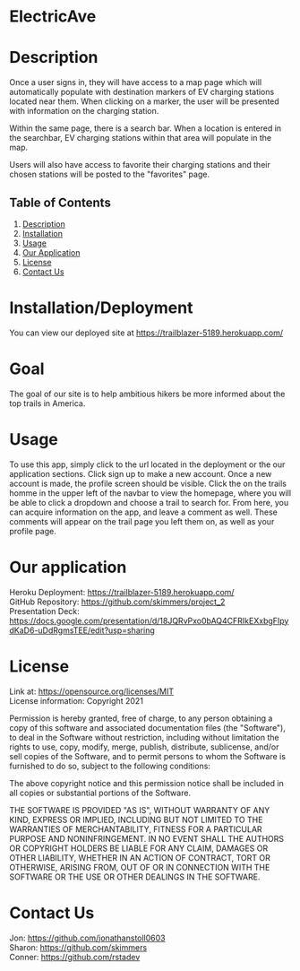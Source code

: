 # ElectricAve

# Description

Once a user signs in, they will have access to a map page which will automatically populate with destination markers of EV charging stations located near them. When clicking on a marker, the user will be presented with information on the charging station. 

Within the same page, there is a search bar. When a location is entered in the searchbar, EV charging stations within that area will populate in the map.

Users will also have access to favorite their charging stations and their chosen stations will be posted to the "favorites" page. 

  ## Table of Contents
  1. [Description](#description)
  2. [Installation](#installation/deployment)
  3. [Usage](#usage)
  4. [Our&#32;Application](#our&#32;application)
  5. [License](#license)
  6. [Contact&#32;Us](#contact&#32;us)


# Installation/Deployment

You can view our deployed site at https://trailblazer-5189.herokuapp.com/

# Goal

The goal of our site is to help ambitious hikers be more informed about the top trails in America. 


# Usage
To use this app, simply click to the url located in the deployment or the our application sections. Click sign up to make a new account. Once a new account is made, the profile screen should be visible. Click the on the trails homme in the upper left of the navbar to view the homepage, where you will be able to click a dropdown and choose a trail to search for. From here, you can acquire information on the app, and leave a comment as well. These comments will appear on the trail page you left them on, as well as your profile page.

# Our application

Heroku Deployment: https://trailblazer-5189.herokuapp.com/
<br>
GitHub Repository: https://github.com/skimmers/project_2
<br>
Presentation Deck: https://docs.google.com/presentation/d/18JQRvPxo0bAQ4CFRIkEXxbgFIpydKaD6-uDdRgmsTEE/edit?usp=sharing



# License
Link at: https://opensource.org/licenses/MIT
<br>
License information: Copyright 2021 

  Permission is hereby granted, free of charge, to any person obtaining a copy of this software and associated documentation files (the "Software"), to deal in the Software without restriction, including without limitation the rights to use, copy, modify, merge, publish, distribute, sublicense, and/or sell copies of the Software, and to permit persons to whom the Software is furnished to do so, subject to the following conditions:
    
  The above copyright notice and this permission notice shall be included in all copies or substantial portions of the Software.
    
  THE SOFTWARE IS PROVIDED "AS IS", WITHOUT WARRANTY OF ANY KIND, EXPRESS OR IMPLIED, INCLUDING BUT NOT LIMITED TO THE WARRANTIES OF MERCHANTABILITY, FITNESS FOR A PARTICULAR PURPOSE AND NONINFRINGEMENT. IN NO EVENT SHALL THE AUTHORS OR COPYRIGHT HOLDERS BE LIABLE FOR ANY CLAIM, DAMAGES OR OTHER LIABILITY, WHETHER IN AN ACTION OF CONTRACT, TORT OR OTHERWISE, ARISING FROM, OUT OF OR IN CONNECTION WITH THE SOFTWARE OR THE USE OR OTHER DEALINGS IN THE SOFTWARE.
    
    
# Contact Us
Jon: https://github.com/jonathanstoll0603
<br>
Sharon: https://github.com/skimmers
<br>
Conner: https://github.com/rstadev